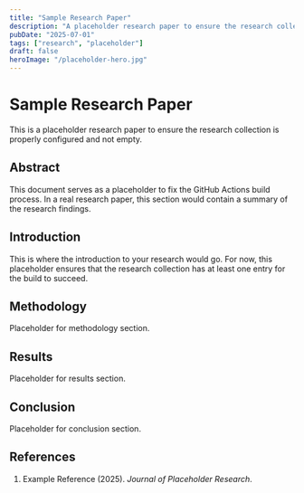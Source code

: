 ```yaml
---
title: "Sample Research Paper"
description: "A placeholder research paper to ensure the research collection is not empty"
pubDate: "2025-07-01"
tags: ["research", "placeholder"]
draft: false
heroImage: "/placeholder-hero.jpg"
---
```


# Sample Research Paper

This is a placeholder research paper to ensure the research collection is properly configured and not empty.

## Abstract

This document serves as a placeholder to fix the GitHub Actions build process. In a real research paper, this section would contain a summary of the research findings.

## Introduction

This is where the introduction to your research would go. For now, this placeholder ensures that the research collection has at least one entry for the build to succeed.

## Methodology

Placeholder for methodology section.

## Results

Placeholder for results section.

## Conclusion

Placeholder for conclusion section.

## References

1. Example Reference (2025). *Journal of Placeholder Research*.